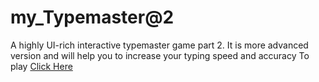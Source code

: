 # my_Typemaster@2

A highly UI-rich interactive typemaster game part 2.
It is more advanced version and will help you to increase your typing speed and accuracy
To play <a href="https://rajnishkrsingh.github.io/my_Typemaster-2/"> Click Here </a>
